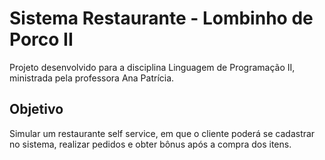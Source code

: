# Sistema Restaurante - Lombinho de Porco II
Projeto desenvolvido para a disciplina Linguagem de Programação II, ministrada pela professora Ana Patrícia.

## Objetivo
Simular um restaurante self service, em que o cliente poderá se cadastrar no sistema, realizar pedidos e obter bônus após a compra dos itens.
